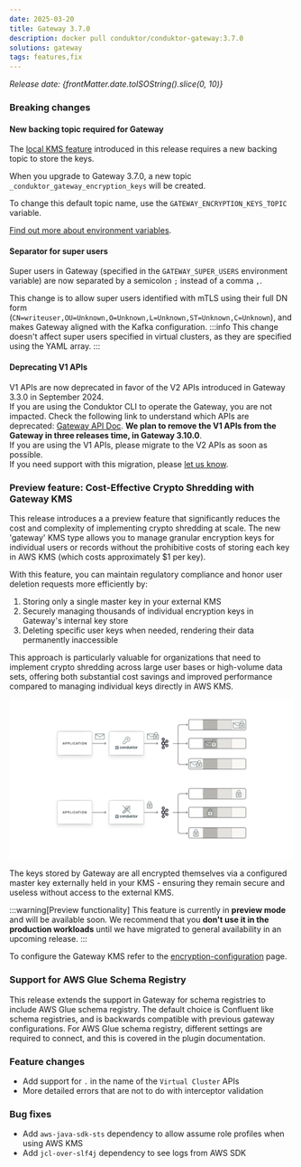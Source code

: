 ```yaml
---
date: 2025-03-20
title: Gateway 3.7.0
description: docker pull conduktor/conduktor-gateway:3.7.0
solutions: gateway
tags: features,fix
---
```


*Release date: {frontMatter.date.toISOString().slice(0, 10)}*

### Breaking changes

#### New backing topic required for Gateway

The [local KMS feature](#preview-feature-gateway-local-kms) introduced in this release requires a new backing topic to store the keys.

When you upgrade to Gateway 3.7.0, a new topic `_conduktor_gateway_encryption_keys` will be created.

To change this default topic name, use the `GATEWAY_ENCRYPTION_KEYS_TOPIC` variable.

[Find out more about environment variables](https://docs.conduktor.io/gateway/configuration/env-variables/#topics-names).

#### Separator for super users 
Super users in Gateway (specified in the `GATEWAY_SUPER_USERS` environment variable) are now separated by a semicolon `;` instead of a comma `,`. 

This change is to allow super users identified with mTLS using their full DN form (`CN=writeuser,OU=Unknown,O=Unknown,L=Unknown,ST=Unknown,C=Unknown`), and makes Gateway aligned with the Kafka configuration.
:::info
This change doesn't affect super users specified in virtual clusters, as they are specified using the YAML array.
:::

#### Deprecating V1 APIs
V1 APIs are now deprecated in favor of the V2 APIs introduced in Gateway 3.3.0 in September 2024.  
If you are using the Conduktor CLI to operate the Gateway, you are not impacted.
Check the following link to understand which APIs are deprecated: [Gateway API Doc](https://developers.conduktor.io/?product=gateway&version=3.6.1&gatewayApiVersion=v1).
**We plan to remove the V1 APIs from the Gateway in three releases time, in Gateway 3.10.0**.  
If you are using the V1 APIs, please migrate to the V2 APIs as soon as possible.  
If you need support with this migration, please [let us know](https://support.conduktor.io/hc/en-gb/requests/new?ticket_form_id=17438363566609).


### Preview feature: Cost-Effective Crypto Shredding with Gateway KMS

This release introduces a a preview feature that significantly reduces the cost and complexity of implementing crypto shredding at scale. The new 'gateway' KMS type allows you to manage granular encryption keys for individual users or records without the prohibitive costs of storing each key in AWS KMS (which costs approximately $1 per key).

With this feature, you can maintain regulatory compliance and honor user deletion requests more efficiently by:

1. Storing only a single master key in your external KMS
1. Securely managing thousands of individual encryption keys in Gateway's internal key store
1. Deleting specific user keys when needed, rendering their data permanently inaccessible

This approach is particularly valuable for organizations that need to implement crypto shredding across large user bases or high-volume data sets, offering both substantial cost savings and improved performance compared to managing individual keys directly in AWS KMS.  

![crypto-shredding-concept](/images/changelog/gateway/v3.7.0/crypto-shredding-concept.png)

The keys stored by Gateway are all encrypted themselves via a configured master key externally held in your KMS - ensuring they remain secure and useless without access to the external KMS.

:::warning[Preview functionality]
This feature is currently in **preview mode** and will be available soon. We recommend that you **don't use it in the production workloads** until we have migrated to general availability in an upcoming release.
:::

To configure the Gateway KMS refer to the [encryption-configuration](./gateway/interceptors/data-security/encryption/encryption-configuration#gateway-kms) page.

### Support for AWS Glue Schema Registry

This release extends the support in Gateway for schema registries to include AWS Glue schema registry. The default choice is Confluent like schema registries, and is backwards compatible with previous gateway configurations. For AWS Glue schema registry, different settings are required to connect, and this is covered in the plugin documentation.


### Feature changes
- Add support for `.` in the name of the `Virtual Cluster` APIs
- More detailed errors that are not to do with interceptor validation

### Bug fixes
- Add `aws-java-sdk-sts` dependency to allow assume role profiles when using AWS KMS
- Add `jcl-over-slf4j` dependency to see logs from AWS SDK
